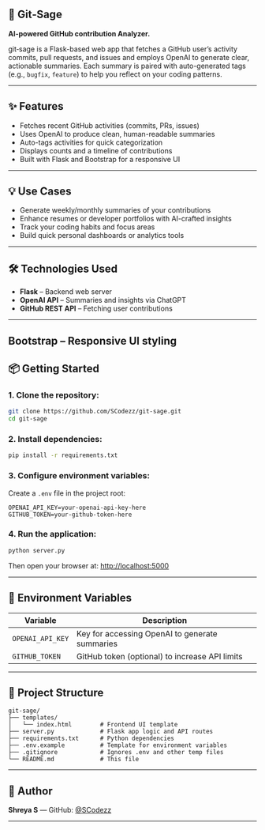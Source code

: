 


## 🧠 Git‑Sage


**AI-powered GitHub contribution Analyzer.**

git‑sage is a Flask-based web app that fetches a GitHub user’s activity commits, pull requests, and issues and employs OpenAI to generate clear, actionable summaries. Each summary is paired with auto-generated tags (e.g., `bugfix`, `feature`) to help you reflect on your coding patterns.

---

## ✨ Features

- Fetches recent GitHub activities (commits, PRs, issues)
- Uses OpenAI to produce clean, human-readable summaries
- Auto-tags activities for quick categorization
- Displays counts and a timeline of contributions
- Built with Flask and Bootstrap for a responsive UI

---

## 💡 Use Cases

- Generate weekly/monthly summaries of your contributions  
- Enhance resumes or developer portfolios with AI-crafted insights  
- Track your coding habits and focus areas  
- Build quick personal dashboards or analytics tools

---

## 🛠️ Technologies Used

- **Flask** – Backend web server  
- **OpenAI API** – Summaries and insights via ChatGPT  
- **GitHub REST API** – Fetching user contributions  

---
Bootstrap – Responsive UI styling
---
## 📦 Getting Started

### 1. Clone the repository:
```bash
git clone https://github.com/SCodezz/git-sage.git
cd git-sage
````

### 2. Install dependencies:

```bash
pip install -r requirements.txt
```

### 3. Configure environment variables:

Create a `.env` file in the project root:

```env
OPENAI_API_KEY=your-openai-api-key-here
GITHUB_TOKEN=your-github-token-here
```


### 4. Run the application:

```bash
python server.py
```

Then open your browser at: [http://localhost:5000](http://localhost:5000)

---

## 🔧 Environment Variables

| Variable         | Description                                    |
| ---------------- | ---------------------------------------------- |
| `OPENAI_API_KEY` | Key for accessing OpenAI to generate summaries |
| `GITHUB_TOKEN`   | GitHub token (optional) to increase API limits |

---

## 📁 Project Structure

```plaintext
git-sage/
├── templates/
│   └── index.html        # Frontend UI template
├── server.py             # Flask app logic and API routes
├── requirements.txt      # Python dependencies
├── .env.example          # Template for environment variables
├── .gitignore            # Ignores .env and other temp files
└── README.md             # This file
```



---

## 👤 Author

**Shreya S** — GitHub: [@SCodezz](https://github.com/SCodezz)



---


